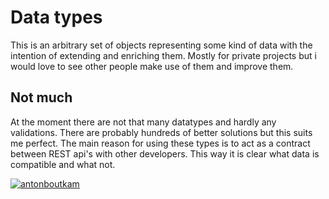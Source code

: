 
# Data types
This is an arbitrary set of objects representing some kind of data with the intention of extending and enriching them.
Mostly for private projects but i would love to see other people make use of them and improve them.

## Not much
At the moment there are not that many datatypes and hardly any validations. There are probably hundreds of better 
solutions but this suits me perfect. The main reason for using these types is to act as a contract between REST api's 
with other developers. This way it is clear what data is compatible and what not. 

[![antonboutkam](https://circleci.com/gh/antonboutkam/data-types.svg?style=svg)](https://docs.demo.novum.nu)
